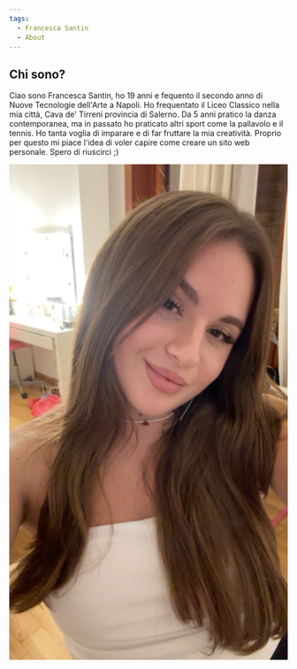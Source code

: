 ```yaml
---
tags:
  - Francesca Santin
  - About
---
```




## Chi sono?

Ciao sono Francesca Santin, ho 19 anni e fequento il secondo anno di Nuove Tecnologie dell'Arte a Napoli. Ho frequentato il Liceo Classico nella mia città, Cava de' Tirreni provincia di Salerno. Da 5 anni pratico la danza contemporanea, ma in passato ho praticato altri sport come la pallavolo e il tennis. Ho tanta voglia di imparare e di far fruttare la mia creatività. Proprio per questo mi piace l'idea di voler capire come creare un sito web personale. Spero di riuscirci ;) 

![](kekkapo.JPG)